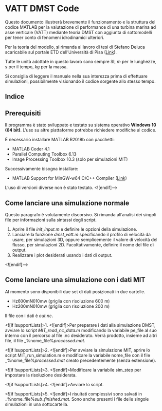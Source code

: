 # VATT DMST Code
Questo documento illustrerà brevemente il funzionamento e la struttura del codice MATLAB per la valutazione di performance di una turbina marina ad asse verticale (VATT) mediante teoria DMST con aggiunta di sottomodelli per tener conto di fenomeni idrodinamici ulteriori.

Per la teoria del modello, si rimanda al lavoro di tesi di Stefano Deluca scaricabile sul portale ETD dell’Università di Pisa ([Link](https://etd.adm.unipi.it/theses/browse/by_type/LM.html)).

Tutte le unità adottate in questo lavoro sono sempre SI, _m_ per le lunghezze, _s_ per il tempo, _kg_ per la massa.

Si consiglia di leggere il manuale nella sua interezza prima di effettuare simulazioni, possibilmente visionando il codice sorgente allo stesso tempo.

## Indice

## Prerequisiti
Il programma è stato sviluppato e testato su sistema operativo **Windows 10 (64 bit)**. L’uso su altre piattaforme potrebbe richiedere modifiche al codice.

È necessario installare MATLAB R2018b con pacchetti:

 - MATLAB Coder 4.1 
 - Parallel Computing Toolbox 6.13 
 - Image Processing Toolbox 10.3 (solo per simulazioni MIT)

Successivamente bisogna installare:

 - MATLAB Support for MinGW-w64 C/C++ Compiler ([Link](https://it.mathworks.com/matlabcentral/fileexchange/52848-matlab-support-for-mingw-w64-c-c-compiler))

L’uso di versioni diverse non è stato testato.
<![endif]-->

## Come lanciare una simulazione normale

Questo paragrafo è volutamente discorsivo. Si rimanda all’analisi dei singoli file per informazioni sulla sintassi degli script.

 1. Aprire il file _init_input.m_ e definire le opzioni della simulazione.
 2. Lanciare la funzione _dmst_vatt.m_ specificando il profilo di velocità da usare, per simulazioni 3D, oppure semplicemente il valore di velocità del flusso, per simulazioni 2D. Facoltativamente, definire il nome del file di output.
 3. Realizzare i plot desiderati usando i dati di output.

<![endif]-->

## Come lanciare una simulazione con i dati MIT

Al momento sono disponibili due set di dati posizionati in due cartelle.
- Hz600mN010mw (griglia con risoluzione 600 m)
- Hz200mN010mw (griglia con risoluzione 200 m)

Il file con i dati è _out.nc_.

<![if !supportLists]>1. <![endif]>Per preparare i dati alla simulazione DMST, avviare lo script _MIT_read_nc_data.m_ modificando la variabile pe_file al suo interno con il percorso al file .nc desiderato. Verrà prodotto, insieme ad altri file, il file _%nome_file%_processed.mat._

<![if !supportLists]>2. <![endif]>Per avviare la simulazione MIT, aprire lo script MIT_run_simulation.m e modificare la variabile nome_file con il file _%nome_file%_processed.mat_ creato precedentemente (senza estensione).

<![if !supportLists]>3. <![endif]>Modificare la variabile sim_step per impostare la risoluzione desiderata.

<![if !supportLists]>4. <![endif]>Avviare lo script.

<![if !supportLists]>5. <![endif]>I risultati complessivi sono salvati in _%nome_file%_sub_finished.mat._ Sono anche presenti i file delle singole simulazioni in una sottocartella.
<!--stackedit_data:
eyJoaXN0b3J5IjpbLTE2MTIzNzcyMDhdfQ==
-->